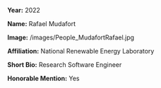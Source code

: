 **Year:** 2022

**Name:** Rafael Mudafort

**Image:** /images/People_MudafortRafael.jpg

**Affiliation:** National Renewable Energy Laboratory

**Short Bio:** Research Software Engineer

**Honorable Mention:** Yes
